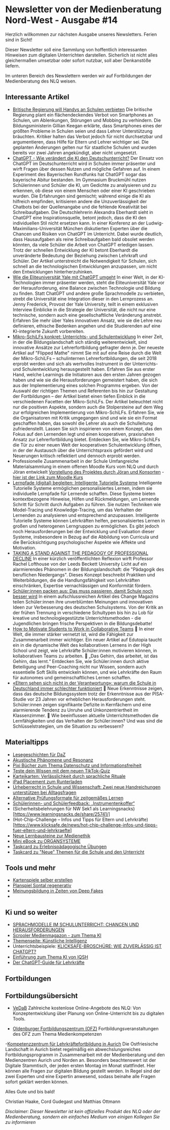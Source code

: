 # Newsletter von der Medienberatung Nord-West - Ausgabe #14

Herzlich willkommen zur nächsten Ausgabe unseres Newsletters. Ferien sind in Sicht!

Dieser Newsletter soll eine Sammlung von hoffentlich interessanten Hinweisen zum digitalen Unterrichten darstellen. Sicherlich ist nicht alles gleichermaßen umsetzbar oder sofort nutzbar, soll aber Denkanstöße liefern.

Im unteren Bereich des Newslettern werden wir auf Fortbildungen der Medienberatung des NLQ weisen.

## Interessante Artikel
- [Britische Regierung will Handys an Schulen verbieten](https://www.spiegel.de/panorama/grossbritannien-britische-regierung-will-handys-an-schulen-verbieten-a-8ad3be62-e18a-4cf5-99a6-07f2bdcad41e?sara_ref=re-so-app-sh&sara_ref=re-so-app-sh)
  Die britische Regierung plant ein flächendeckendes Verbot von Smartphones an Schulen, um Ablenkungen, Störungen und Mobbing zu verhindern. Die Bildungsministerin Gillian Keegan erklärte, dass Smartphones eines der größten Probleme in Schulen seien und dass Lehrer Unterstützung bräuchten. Kritiker halten das Verbot jedoch für nicht durchsetzbar und argumentieren, dass Hilfe für Eltern und Lehrer wichtiger sei. Die geplanten Änderungen gelten nur für staatliche Schulen und wurden bereits vor zwei Jahren angekündigt, aber nicht umgesetzt.
- [ChatGPT - Wie verändert die KI den Deutschunterricht?](https://www.br.de/nachrichten/wissen/chatgpt-im-deutschunterricht-ohne-lehrkraefte-geht-es-nicht,Tkv6fqf)
  Der Einsatz von ChatGPT im Deutschunterricht wird in Schulen immer präsenter und wirft Fragen über dessen Nutzen und mögliche Gefahren auf. In einem Experiment des Bayerischen Rundfunks hat ChatGPT sogar das bayerische Abitur bestanden. Im Gymnasium Bruckmühl nutzen Schülerinnen und Schüler die KI, um Gedichte zu analysieren und zu erkennen, ob diese von einem Menschen oder einer KI geschrieben wurden. Die Erfahrungen sind gemischt; während einige die KI als hilfreich empfinden, kritisieren andere die Unzuverlässigkeit der Chatbots bei der Quellenangabe und die fehlende Kreativität bei Schreibaufgaben.
  Die Deutschlehrerin Alexandra Eberhardt sieht in ChatGPT eine Inspirationsquelle, betont jedoch, dass die KI den individuellen Stil nicht ersetzen kann. In einer Konferenz an der Ludwig-Maximilians-Universität München diskutierten Experten über die Chancen und Risiken von ChatGPT im Unterricht. Dabei wurde deutlich, dass Hausaufgaben als reine Schreibaufgaben bald obsolet werden könnten, da viele Schüler die Arbeit von ChatGPT erledigen lassen.
  Trotz der schnellen Entwicklung der KI betont Eberhardt die unveränderte Bedeutung der Beziehung zwischen Lehrkraft und Schüler. Der Artikel unterstreicht die Notwendigkeit für Schulen, sich schnell an die technologischen Entwicklungen anzupassen, um nicht den Entwicklungen hinterherzuhinken.
- [Wie die Eliteuniversität Yale mit ChatGPT umgeht](https://www.heise.de/hintergrund/Wie-die-Eliteuniversitaet-Yale-mit-ChatGPT-umgeht-9294336.html?wt_mc=rss.red.ho.ho.atom.beitrag.beitrag)
  In einer Welt, in der KI-Technologien immer präsenter werden, steht die Eliteuniversität Yale vor der Herausforderung, eine Balance zwischen Technologie und Bildung zu finden. Statt ChatGPT und andere große Sprachmodelle zu verbieten, strebt die Universität eine Integration dieser in den Lernprozess an. Jenny Frederick, Provost der Yale University, teilt in einem exklusiven Interview Einblicke in die Strategie der Universität, die nicht nur eine technische, sondern auch eine gesellschaftliche Veränderung anstrebt.
  Erfahren Sie mehr über Yales innovativen Ansatz, wie sie die Lehre neu definieren, ethische Bedenken angehen und die Studierenden auf eine KI-integrierte Zukunft vorbereiten.
- [Mikro-SchiLFs konkret: Unterrichts- und Schulentwicklung](https://www.flippedmathe.de/2022/09/30/mikro-schilfs-konkret-unterrichts-und-schulentwicklung/)
  In einer Zeit, in der die Bildungslandschaft sich ständig weiterentwickelt, sind innovative Ansätze zur Lehrerfortbildung gefragter denn je. Der neueste Artikel auf "Flipped Mathe" nimmt Sie mit auf eine Reise durch die Welt der Mikro-SchiLFs – schulinternen Lehrerfortbildungen, die seit 2018 erprobt werden und sich als wertvolles Instrument in der Unterrichts- und Schulentwicklung herausgestellt haben.
  Erfahren Sie aus erster Hand, welche Learnings die Initiatoren aus den ersten Jahren gezogen haben und wie sie die Herausforderungen gemeistert haben, die sich aus der Implementierung eines solchen Programms ergeben. Von der Auswahl der richtigen Themen und Referenten bis hin zur Gestaltung der Fortbildungen – der Artikel bietet einen tiefen Einblick in die verschiedenen Facetten der Mikro-SchiLFs.
  Der Artikel beleuchtet nicht nur die positiven Aspekte, sondern auch die Stolpersteine auf dem Weg zur erfolgreichen Implementierung von Mikro-SchiLFs. Erfahren Sie, wie die Organisatoren mit Kritik umgegangen sind und wie sie ein Format geschaffen haben, das sowohl die Lehrer als auch die Schulleitung zufriedenstellt.
  Lassen Sie sich inspirieren von einem Konzept, das den Fokus auf den Lernenden legt und einen kooperativen, praxisnahen Ansatz zur Lehrerfortbildung bietet. Entdecken Sie, wie Mikro-SchiLFs die Tür zu einer neuen Welt der kooperativen Schulentwicklung öffnen, in der der Austausch über die Unterrichtspraxis gefördert wird und Neuerungen kritisch reflektiert und dennoch erprobt werden.
- Professionelle Zusammenarbeit in der Schule 
  Umfangreiche Materialsammlung in einem offenen Moodle Kurs vom NLQ und durch Jöran entwickelt
  [Vorstellung des Projektes durch Jöran und Konsorten](https://www.joeran.de/mit-professioneller-zusammenarbeit-herausforderungen-in-schule-kurs-quereinsteigende/) - [hier ist der Link zum Moodle Kurs](https://openelec.moodle-nds.de/course/view.php?id=154)
- [Lernpfade (digital) begleiten: Intelligente Tutorielle Systeme](https://lamarr-institute.org/de/blog/ki-bildung-intelligente-tutorielle-systeme/)
  Intelligente Tutorielle Systeme ermöglichen personalisiertes Lernen, indem sie individuelle Lernpfade für Lernende schaffen. Diese Systeme bieten kontextbezogene Hinweise, Hilfen und Rückmeldungen, um Lernende Schritt für Schritt durch Aufgaben zu führen. Sie nutzen Techniken wie Model-Tracing und Knowledge-Tracing, um das Verhalten der Lernenden zu analysieren und entsprechend anzupassen. Intelligente Tutorielle Systeme können Lehrkräften helfen, personalisiertes Lernen in großen und heterogenen Lerngruppen zu ermöglichen. Es gibt jedoch noch Herausforderungen bei der Entwicklung und Evaluation dieser Systeme, insbesondere in Bezug auf die Abbildung von Curricula und die Berücksichtigung psychologischer Aspekte wie Affekte und Motivation.
- [TAKING A STAND AGAINST THE PEDAGOGY OF PROFESSIONAL DECLINE](https://www.leedsbeckett.ac.uk/blogs/carnegie-education/2023/09/taking-a-stand-against-the-pedagogy-of-professional-decline/)
   In einer kürzlich veröffentlichten Reflexion wirft Professor Rachel Lofthouse von der Leeds Beckett University Licht auf ein alarmierendes Phänomen in der Bildungslandschaft: die "Pädagogik des beruflichen Niedergangs". Dieses Konzept beschreibt Praktiken und Weiterbildungen, die die Handlungsfähigkeit von Lehrkräften einschränken, Expertise vernachlässigen und Konformität fördern.
- [Schüler:innen packen aus: Das muss passieren, damit Schule noch besser wird](https://www.change-magazin.de/de/das-sagen-schuelerinnen-zum-deutschen-schulsystem)
  In einem aufschlussreichen Artikel des Change Magazins teilen Schüler:innen ihre unverblümten Meinungen und innovativen Ideen zur Verbesserung des deutschen Schulsystems. Von der Kritik an der frühen Trennung in verschiedene Schultypen bis hin zu Lob für kreative und technologiegestützte Unterrichtsmethoden - die Jugendlichen bringen frische Perspektiven in die Bildungsdebatte!
- [How to Motivate Students to Work in Collaborative Teams](https://www.edutopia.org/article/collaborative-group-learning-high-school)
  🤝 In einer Welt, die immer stärker vernetzt ist, wird die Fähigkeit zur Zusammenarbeit immer wichtiger. Ein neuer Artikel auf Edutopia taucht ein in die dynamische Welt des kollaborativen Lernens in der High School und zeigt, wie Lehrkräfte Schüler:innen motivieren können, in kollaborativen Teams zu arbeiten.
  🧠 „Das Gehirn, das arbeitet, ist das Gehirn, das lernt.“ Entdecken Sie, wie Schüler:innen durch aktive Beteiligung und Peer-Coaching nicht nur Wissen, sondern auch essentielle Soft Skills entwickeln können, und wie Lehrkräfte den Raum für autonomes und gemeinschaftliches Lernen schaffen.
- [«Eltern sehen sich nicht in der Verantwortung»: warum die Schule in Deutschland immer schlechter funktioniert](https://www.nzz.ch/deutschland/der-fall-deutschland/bildung-warum-die-schule-in-deutschland-immer-schlechter-funktioniert-ld.1747709)
  🚨 Neue Erkenntnisse zeigen, dass das deutsche Bildungssystem trotz der Erkenntnisse aus der PISA-Studie vor 23 Jahren vor erheblichen Herausforderungen steht. Schüler:innen zeigen signifikante Defizite in Kernfächern und eine alarmierende Tendenz zu Unruhe und Unkonzentriertheit im Klassenzimmer.
  🤔 Wie beeinflussen aktuelle Unterrichtsmethoden die Lernfähigkeiten und das Verhalten der Schüler:innen? Und was sind die Schlüsselstrategien, um die Situation zu verbessern?


## Materialtipps
- [Lesegeschichten für DaZ](https://mulingula-praxis.de/)
- [Akustische Phänomene und Resonanz](https://kmz-rt.taskcards.app/#/board/cd257bb2-bcf7-408a-94c3-8b1af2f31ba4/view)
- [Pixi Bücher zum Thema Datenschutz und Informationsfreiheit](https://www.bfdi.bund.de/DE/Service/Publikationen/Pixi/Pixi_node.html)
- [Teste dein Wissen mit dem neuen TikTok-Quiz](https://www.klicksafe.de/news/teste-dein-wissen-mit-dem-neuen-tiktok-quiz)
- [Karteikarten: Verlässlichkeit durch sprachliche Rituale](https://karin-reber.de/2023/07/12/sprachliche-rituale/)
- [iPad Placement zum Runterladen](https://t.co/MlA6HTCA3w)
- [Urheberrecht in Schule und Wissenschaft: Zwei neue Handreichungen unterstützen bei Alltagsfragen](https://irights.info/artikel/urheberrecht-schule-wissenschaft-bmbf/32021)
- [Alternative Prüfungsformate für zeitgemäßes Lernen](https://www.joeran.de/alternative-pruefungsformate-fuer-zeitgemaesses-lernen-kurs-quereinsteigende/)
- [Schülerinnen- und Schülerfeedback: „Instrumentenkoffer“](https://www.lernvisionen.ch/kursunterlagen/downloads/sus-feedback-instrumentenkoffer.pdf)
- (Sicherheitsbelehrungen für NW Sek1 als Learningsnacks)[https://www.learningsnacks.de/share/25741/]
- (Hot-Chip-Challenge – Infos und Tipps für Eltern und Lehrkräfte)[https://www.klicksafe.de/news/hot-chip-challenge-infos-und-tipps-fuer-eltern-und-lehrkraefte]
- [Neue Lernbausteine zur Medienethik](https://apps.medienberatung.online/index/)
- [Mini eBook zu ORGANSYSTEME](https://www.schule-digital.com/biologie/5-klasse/organsysteme/)
- [Taskcard zu Erlebnispädagogische Übungen](https://www.taskcards.de/#/board/b856b3d6-44f5-4966-acce-91edee5b0bd4/view)
- [Taskcard zu "Neue" Themen für die Schule und den Unterricht](https://mz-bgl.taskcards.app/#/board/bba0681e-f6b3-447c-bac0-7ec110fd241e/view?token=1cd80b12-efe7-4bc4-82c2-83f57bfc9e41)



## Tools und mehr
- [Kartenspiele selber erstellen](https://spieleinderschule.org)
- [Planspiel Sontal regenerativ](https://nwt-bw.de/planspiel-erneuerbare-energie/)
- [Meinungsbildung in Zeiten von Deep Fakes](https://www.klicksafe.de/news/meinungsbildung-in-zeiten-von-deep-fakes)
- 

## Ki und so weiter
- [SPRACHMODELLE IM SCHULUNTERRICHT: CHANCEN UND HERAUSFORDERUNGEN](https://www.bildung-lsa.de/files/5c5e6e7a4f362d6ab1bfd03a000ac17d/Sprachmodelle_im_Schulunterricht.pdf)
- [Scrooler Medienmagazon - zum Thema KI](https://www.scroller.de/Dein_Magazin/3315_Faszination_KI.htm)
- [Themenseite: Künstliche Intelligenz](https://www.klicksafe.de/kuenstliche-intelligenz)
- Unterrichtsbeispiele: [KLICKSAFE-BROSCHÜRE: WIE ZUVERLÄSSIG IST CHATGPT?](https://www.lmz-bw.de/landesmedienzentrum/aktuelles/aktuelle-meldungen/detailseite/klicksafe-broschuere-mit-unterrichtsmaterial-wie-zuverlaessig-ist-chatgpt)
- [Einführung zum Thema KI von IQSH](https://www.youtube.com/watch?v=UX_Od_0_4as&si=MT7_YglIBuKcEIrs)
- [Der ChatGPT-Guide für Lehrkräfte](https://manuelflick.notion.site/Der-ChatGPT-Guide-f-r-Lehrkr-fte-76737e0c39784fc0bb610eb9dab1d541)

## Fortbildungen

## Fortbildungsübersicht

- [VeDaB](https://vedab.de/veran_suche.php?sachgebiet=&schulform=&such=Medienbildung&utm_campaign=Newsletter%20von%20der%20Medienberatung%20Nord-West&utm_medium=email&utm_source=Revue%20newsletter&veranstalter=)
Zahlreiche kostenlose Online-Angebote des NLQ: Von Konzeptentwicklung über Planung von Online-Unterricht bis zu digitalen Tools.

- [Oldenburger Fortbildungszentrum (OFZ)](https://uol.de/ofz/fortbildungsangebot)
Fortbildungsveranstaltungen des OFZ zum Thema Medienkompetenzen

-[Kompetenzzentrum für Lehrkräftefortbildung in Aurich](https://bildung.ostfriesischelandschaft.de/lfb/)
Die Ostfriesische Landschaft in Aurich bietet regelmäßig ein abwechslungsreiches Fortbildungsprogramm in Zusammenarbeit mit der Medienberatung und den Medienzentren Aurich und Norden an. Besonders beachtenswert ist der Digitale Stammtisch, der jeden ersten Montag im Monat stattfindet. Hier können alle Fragen zur digitalen Bildung gestellt werden. In Regel sind der zwei Experten und eine Expertin anwesend, sodass beinahe alle Fragen sofort geklärt werden können.


Alles Gute und bis bald!

Christian Haake, Cord Gudegast und Matthias Ottmann

_Disclaimer: Dieser Newsletter ist kein offizielles Produkt des NLQ oder der Medienberatung, sondern ein einfaches Medium von einigen Kollegen Sie zu informieren_